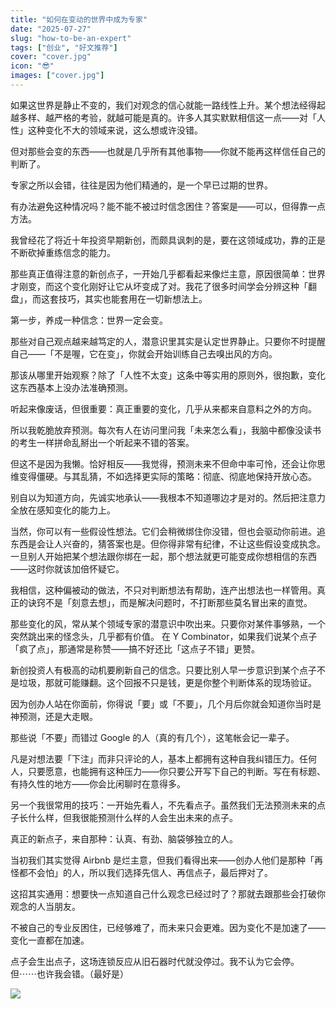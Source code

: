 ```yaml
---
title: "如何在变动的世界中成为专家"
date: "2025-07-27"
slug: "how-to-be-an-expert"
tags: ["创业", "好文推荐"]
cover: "cover.jpg"
icon: "😎"
images: ["cover.jpg"]
---
```

如果这世界是静止不变的，我们对观念的信心就能一路线性上升。某个想法经得起越多样、越严格的考验，就越可能是真的。许多人其实默默相信这一点——对「人性」这种变化不大的领域来说，这么想或许没错。



但对那些会变的东西——也就是几乎所有其他事物——你就不能再这样信任自己的判断了。



专家之所以会错，往往是因为他们精通的，是一个早已过期的世界。



有办法避免这种情况吗？能不能不被过时信念困住？答案是——可以，但得靠一点方法。



我曾经花了将近十年投资早期新创，而颇具讽刺的是，要在这领域成功，靠的正是不断砍掉重练信念的能力。



那些真正值得注意的新创点子，一开始几乎都看起来像烂主意，原因很简单：世界才刚变，而这个变化刚好让它从坏变成了对。我花了很多时间学会分辨这种「翻盘」，而这套技巧，其实也能套用在一切新想法上。



第一步，养成一种信念：世界一定会变。



那些对自己观点越来越笃定的人，潜意识里其实是认定世界静止。只要你不时提醒自己——「不是喔，它在变」，你就会开始训练自己去嗅出风的方向。



那该从哪里开始观察？除了「人性不太变」这条中等实用的原则外，很抱歉，变化这东西基本上没办法准确预测。



听起来像废话，但很重要：真正重要的变化，几乎从来都来自意料之外的方向。



所以我乾脆放弃预测。每次有人在访问里问我「未来怎么看」，我脑中都像没读书的考生一样拼命乱掰出一个听起来不错的答案。



但这不是因为我懒。恰好相反——我觉得，预测未来不但命中率可怜，还会让你思维变得僵硬。与其乱猜，不如选择更实际的策略：彻底、彻底地保持开放心态。



别自以为知道方向，先诚实地承认——我根本不知道哪边才是对的。然后把注意力全放在感知变化的能力上。



当然，你可以有一些假设性想法。它们会稍微绑住你没错，但也会驱动你前进。追东西是会让人兴奋的，猜答案也是。但你得非常有纪律，不让这些假设变成执念。
一旦别人开始把某个想法跟你绑在一起，那个想法就更可能变成你想相信的东西——这时你就该加倍怀疑它。



我相信，这种偏被动的做法，不只对判断想法有帮助，连产出想法也一样管用。真正的诀窍不是「刻意去想」，而是解决问题时，不打断那些莫名冒出来的直觉。



那些变化的风，常从某个领域专家的潜意识中吹出来。只要你对某件事够熟，一个突然跳出来的怪念头，几乎都有价值。
在 Y Combinator，如果我们说某个点子「疯了点」，那通常是称赞——搞不好还比「这点子不错」更赞。



新创投资人有极高的动机要刷新自己的信念。只要比别人早一步意识到某个点子不是垃圾，那就可能赚翻。这个回报不只是钱，更是你整个判断体系的现场验证。



因为创办人站在你面前，你得说「要」或「不要」，几个月后你就会知道你当时是神预测，还是大走眼。



那些说「不要」而错过 Google 的人（真的有几个），这笔帐会记一辈子。



凡是对想法要「下注」而非只评论的人，基本上都拥有这种自我纠错压力。任何人，只要愿意，也能拥有这种压力——你只要公开写下自己的判断。写在有标题、有持久性的地方——你会比闲聊时在意得多。



另一个我很常用的技巧：一开始先看人，不先看点子。虽然我们无法预测未来的点子长什么样，但我很能预测什么样的人会生出未来的点子。



真正的新点子，来自那种：认真、有劲、脑袋够独立的人。



当初我们其实觉得 Airbnb 是烂主意，但我们看得出来——创办人他们是那种「再怪都不会怕」的人，所以我们选择先信人、再信点子，最后押对了。



这招其实通用：想要快一点知道自己什么观念已经过时了？那就去跟那些会打破你观念的人当朋友。



不被自己的专业反困住，已经够难了，而未来只会更难。因为变化不是加速了——变化一直都在加速。



点子会生出点子，这场连锁反应从旧石器时代就没停过。我不认为它会停。
但⋯⋯也许我会错。（最好是）




![](https://prod-files-secure.s3.us-west-2.amazonaws.com/112d0858-5090-4d34-a606-b75eb8d65fd2/46476355-9cf3-4e99-9b7a-3531bc426380/1000202064.png?X-Amz-Algorithm=AWS4-HMAC-SHA256&X-Amz-Content-Sha256=UNSIGNED-PAYLOAD&X-Amz-Credential=ASIAZI2LB466Y2BSL76R%2F20251029%2Fus-west-2%2Fs3%2Faws4_request&X-Amz-Date=20251029T182042Z&X-Amz-Expires=3600&X-Amz-Security-Token=IQoJb3JpZ2luX2VjECIaCXVzLXdlc3QtMiJHMEUCIHK5CCXGqozx%2FM2ZDKR1i7vHbgZRsQBiy5vd4UxxAbSDAiEAiJcXdhhFpI7t%2BT%2F%2B4J4%2BGkH92pMr8oif1k7GiIthE%2F4qiAQI2%2F%2F%2F%2F%2F%2F%2F%2F%2F%2F%2FARAAGgw2Mzc0MjMxODM4MDUiDHTWitB%2BWnWhIJnUAircA66tJuzb6oPTY1Z7UdENh1FPy8BAeFyzHRhjFvn1coZEpAnE1I5o%2FI9AdsKee7oFGt%2FDGt9xpk%2BOjFciXzt9nIjEvwmzuQleEKzy8%2Fw7fmONfs8zAPILiFerU%2F6VGIJltobkynoy8zAGfWEAmq2LWw8VVIs7ISYE5s%2BOSRfUDF%2BdvEVPYC50E1%2FbEyJTfl5ajdXC2SLNS60Rkonxo3bzS4tol%2B75X4f5k7w20yNVrYe9HLUk4z7fnQlz6UVmEUjTaxRbqkbCxbAsvbMY6FrbQLZvzRlIwe39Q27BL2sPCUHub1NqPPQUjmX9gtmt3OCz4jr83w7eK0BQzfTK785oeQqyDxkdolwtXl89U8DKZjrCi80hdn0%2FqLwi%2FQcG8b7rk2anCEJWvVKEXFh%2FT0XNFvUSAuMHfP1B6pu%2BUKV4eo8XlXcSiGBuA%2FmTOKRTc9kc5N6%2F%2F4A25GNY86CL81I1P7vI%2BIj4cyt9QU13jBXTGnWjTXoDEBBzPDTNTvwS4T9B7K1mN4z6Z1ixd%2FxYxG5TP7GT%2FTmb3puWoLJB4QKPZi6g5%2Fh08a77zHoHJybQAEfzd4mD9Fq%2FtJNzDy1VChPfmvAOYxd3%2F8z%2FJvLn0UwXuTkUVbZcvCrS1KVZdECjMOmbicgGOqUBFRtVEcJBhTZOO5tzWdl8HtKc0EJVn0lEPX6iVtvhxtlwqAdPsA9PM4NR%2F3YIUYtkhcMoCiQ%2B4NnyXKCzTxUQARBmubMvrqqzgKRjsoKwXD1E26zFarRrlzoeMicv89rI4dB9usDyCVD%2FGvZThhaCkpz%2BBQrsXSDcc4B4Sqv18qfIUsAG1ptU6d4eyEK87B4dH8te3lmIB%2BPjlq2xgEv1mHjhXtur&X-Amz-Signature=a24aaf590a4375e4afa7575a16b6c0a2ae9e0ff85bf0f4ea9f516705548383a2&X-Amz-SignedHeaders=host&x-amz-checksum-mode=ENABLED&x-id=GetObject)

